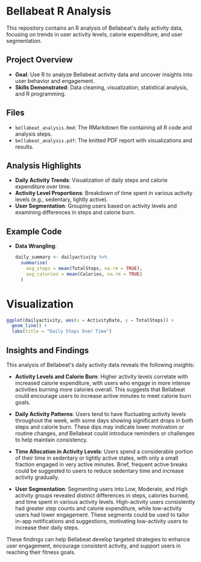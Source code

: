 # Bellabeat R Analysis

This repository contains an R analysis of Bellabeat's daily activity data, focusing on trends in user activity levels, calorie expenditure, and user segmentation.

## Project Overview
- **Goal**: Use R to analyze Bellabeat activity data and uncover insights into user behavior and engagement.
- **Skills Demonstrated**: Data cleaning, visualization, statistical analysis, and R programming.

## Files
- `bellabeat_analysis.Rmd`: The RMarkdown file containing all R code and analysis steps.
- `bellabeat_analysis.pdf`: The knitted PDF report with visualizations and results.

## Analysis Highlights
- **Daily Activity Trends**: Visualization of daily steps and calorie expenditure over time.
- **Activity Level Proportions**: Breakdown of time spent in various activity levels (e.g., sedentary, lightly active).
- **User Segmentation**: Grouping users based on activity levels and examining differences in steps and calorie burn.

## Example Code
- **Data Wrangling**:
  ```r
  daily_summary <- dailyactivity %>%
    summarise(
      avg_steps = mean(TotalSteps, na.rm = TRUE),
      avg_calories = mean(Calories, na.rm = TRUE)
    )

# Visualization
```r
ggplot(dailyactivity, aes(x = ActivityDate, y = TotalSteps)) +
  geom_line() +
  labs(title = "Daily Steps Over Time")
```

## Insights and Findings

This analysis of Bellabeat's daily activity data reveals the following insights:

- **Activity Levels and Calorie Burn**: Higher activity levels correlate with increased calorie expenditure, with users who engage in more intense activities burning more calories overall. This suggests that Bellabeat could encourage users to increase active minutes to meet calorie burn goals.

- **Daily Activity Patterns**: Users tend to have fluctuating activity levels throughout the week, with some days showing significant drops in both steps and calorie burn. These dips may indicate lower motivation or routine changes, and Bellabeat could introduce reminders or challenges to help maintain consistency.

- **Time Allocation in Activity Levels**: Users spend a considerable portion of their time in sedentary or lightly active states, with only a small fraction engaged in very active minutes. Brief, frequent active breaks could be suggested to users to reduce sedentary time and increase activity gradually.

- **User Segmentation**: Segmenting users into Low, Moderate, and High activity groups revealed distinct differences in steps, calories burned, and time spent in various activity levels. High-activity users consistently had greater step counts and calorie expenditure, while low-activity users had lower engagement. These segments could be used to tailor in-app notifications and suggestions, motivating low-activity users to increase their daily steps.

These findings can help Bellabeat develop targeted strategies to enhance user engagement, encourage consistent activity, and support users in reaching their fitness goals.
